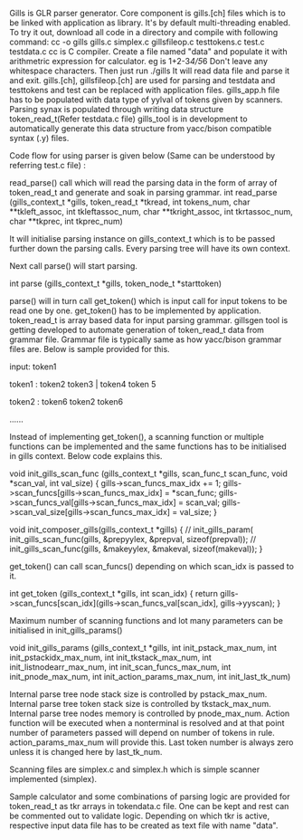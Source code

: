 Gills is GLR parser generator.
Core component is gills.[ch] files which is to be linked with application as library.
It's by default multi-threading enabled.
To try it out, download all code in a directory and compile with following command:
cc -o gills gills.c simplex.c gillsfileop.c testtokens.c test.c testdata.c
cc is C compiler.
Create a file named "data" and populate it with arithmetric expression for calculator.
eg is 1+2-3*4/5*6
Don't leave any whitespace characters.
Then just run ./gills 
It will read data file and parse it and exit.
gills.[ch], gillsfileop.[ch] are used for parsing and testdata and testtokens and test
can be replaced with application files.
gills_app.h file has to be populated with data type of yylval of tokens given by scanners.
Parsing synax is populated through writing data structure token_read_t(Refer testdata.c file)
gills_tool is in development to automatically generate this data structure from yacc/bison compatible
syntax (.y) files.


Code flow for using parser is given below (Same can be understood by referring test.c file) : 

read_parse() call which will read the parsing data in the form of array of token_read_t and generate and soak in parsing grammar.
int read_parse (gills_context_t *gills,
                token_read_t *tkread, int tokens_num,
                char **tkleft_assoc, int tkleftassoc_num,
                char **tkright_assoc, int tkrtassoc_num,
                char **tkprec, int tkprec_num)


It will initialise parsing instance on gills_context_t which is to be passed further down the parsing calls. Every parsing tree will have its own context.

Next call parse() will start parsing.

int parse (gills_context_t *gills, token_node_t *starttoken)

parse() will in turn call get_token() which is input call for input tokens to be read one by one.
get_token() has to be implemented by application.
token_read_t is array based data for input parsing grammar.
gillsgen tool is getting developed to automate generation of token_read_t data from grammar file.
Grammar file is typically same as how yacc/bison grammar files are. Below is sample provided for this.

input: token1

token1 : token2 token3
         | token4 token 5

token2 : token6
          token2 token6

......

Instead of implementing get_token(), a scanning function or multiple functions can be implemented and the same functions has to be initialised in gills context. Below code explains this.

void init_gills_scan_func (gills_context_t *gills,
                     scan_func_t scan_func, void *scan_val,
                     int val_size)
{
    gills->scan_funcs_max_idx += 1;
    gills->scan_funcs[gills->scan_funcs_max_idx] = *scan_func;
    gills->scan_funcs_val[gills->scan_funcs_max_idx] = scan_val;
    gills->scan_val_size[gills->scan_funcs_max_idx] = val_size;
}


void init_composer_gills(gills_context_t *gills)
{
 //   init_gills_param(
    init_gills_scan_func(gills, &prepyylex, &prepval, sizeof(prepval));
 //   init_gills_scan_func(gills, &makeyylex, &makeval, sizeof(makeval));
}

get_token() can call scan_funcs() depending on which scan_idx is passed to it.

int get_token (gills_context_t *gills, int scan_idx)
{
    return gills->scan_funcs[scan_idx](gills->scan_funcs_val[scan_idx], gills->yyscan);
}


Maximum number of scanning functions and lot many parameters can be initialised in init_gills_params()

void init_gills_params (gills_context_t *gills,
                       int init_pstack_max_num,
                       int init_pstackidx_max_num,
                       int init_tkstack_max_num,
                       int init_listnodearr_max_num,
                       int init_scan_funcs_max_num,
                       int init_pnode_max_num,
                       int init_action_params_max_num,
                       int init_last_tk_num)

Internal parse tree node stack size is controlled by pstack_max_num.
Internal parse tree token stack size is controlled by tkstack_max_num.
Internal parse tree nodes memory is controlled by pnode_max_num.
Action function will be executed when a nonterminal is resolved and at that point number of parameters passed will depend on number of tokens in rule. action_params_max_num will provide this.
Last token number is always zero unless it is changed here by last_tk_num.


Scanning files are simplex.c and simplex.h which is simple scanner implemented (simplex).

Sample calculator and some combinations of parsing logic are provided for token_read_t as tkr arrays in tokendata.c file.
One can be kept and rest can be commented out to validate logic.
Depending on which tkr is active, respective input data file has to be created as text file with name "data". 
